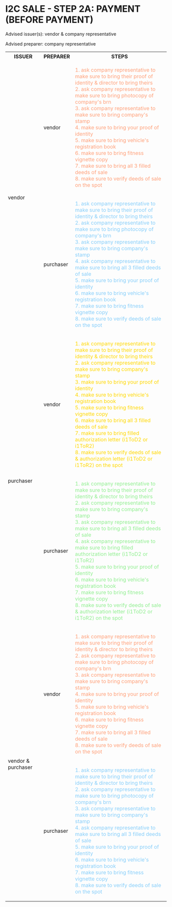 # I2C SALE - STEP 2A: PAYMENT (BEFORE PAYMENT)

Advised issuer(s): vendor & company representative

Advised preparer: company representative

<table>
  <tr>
    <th>ISSUER</th>
    <th>PREPARER</th>
    <th>STEPS</th>
  </tr>

  <tr>
    <!-- ISSUER: vendor -->
    <!-- PREPARER: vendor -->
    <td rowspan="2">vendor</td>
    <td>vendor</td>
    <td style="color: lightsalmon;">
      <ol style="padding: 0; list-style-position: inside;">
        <li>ask company representative to make sure to bring their proof of identity & director to bring theirs</li>
        <li>ask company representative to make sure to bring photocopy of company's brn</li>
        <li>ask company representative to make sure to bring company's stamp</li>
        <li>make sure to bring your proof of identity</li>
        <li>make sure to bring vehicle's registration book</li>
        <li>make sure to bring fitness vignette copy</li>
        <li>make sure to bring all 3 filled deeds of sale</li>
        <li>make sure to verify deeds of sale on the spot</li>
      </ol>
    </td>
  </tr>
  <tr>
    <!-- ISSUER: vendor -->
    <!-- PREPARER: purchaser -->
    <td>purchaser</td>
    <td style="color: lightskyblue;">
      <ol style="padding: 0; list-style-position: inside;">
        <li>ask company representative to make sure to bring their proof of identity & director to bring theirs</li>
        <li>ask company representative to make sure to bring photocopy of company's brn</li>
        <li>ask company representative to make sure to bring company's stamp</li>
        <li>ask company representative to make sure to bring all 3 filled deeds of sale</li>
        <li>make sure to bring your proof of identity</li>
        <li>make sure to bring vehicle's registration book</li>
        <li>make sure to bring fitness vignette copy</li>
        <li>make sure to verify deeds of sale on the spot</li>
      </ol>
    </td>
  </tr>

  <tr>
    <!-- ISSUER: purchaser -->
    <!-- PREPARER: vendor -->
    <td rowspan="2">purchaser</td>
    <td>vendor</td>
    <td style="color: gold;">
      <ol style="padding: 0; list-style-position: inside;">
        <li>ask company representative to make sure to bring their proof of identity & director to bring theirs</li>
        <li>ask company representative to make sure to bring company's stamp</li>
        <li>make sure to bring your proof of identity</li>
        <li>make sure to bring vehicle's registration book</li>
        <li>make sure to bring fitness vignette copy</li>
        <li>make sure to bring all 3 filled deeds of sale</li>
        <li>make sure to bring filled authorization letter (i1ToD2 or i1ToR2)</li>
        <li>make sure to verify deeds of sale & authorization letter (i1ToD2 or i1ToR2) on the spot</li>
      </ol>
    </td>
  </tr>
  <tr>
    <!-- ISSUER: purchaser -->
    <!-- PREPARER: purchaser -->
    <td>purchaser</td>
    <td style="color: lightgreen;">
      <ol style="padding: 0; list-style-position: inside;">
        <li>ask company representative to make sure to bring their proof of identity & director to bring theirs</li>
        <li>ask company representative to make sure to bring company's stamp</li>
        <li>ask company representative to make sure to bring all 3 filled deeds of sale</li>
        <li>ask company representative to make sure to bring filled authorization letter (i1ToD2 or i1ToR2)</li>
        <li>make sure to bring your proof of identity</li>
        <li>make sure to bring vehicle's registration book</li>
        <li>make sure to bring fitness vignette copy</li>
        <li>make sure to verify deeds of sale & authorization letter (i1ToD2 or i1ToR2) on the spot</li>
      </ol>
    </td>
  </tr>

  <tr>
    <!-- ISSUER: vendor & purchaser -->
    <!-- PREPARER: vendor -->
    <td rowspan="2">vendor & purchaser</td>
    <td>vendor</td>
    <td style="color: lightsalmon;">
      <ol style="padding: 0; list-style-position: inside;">
        <li>ask company representative to make sure to bring their proof of identity & director to bring theirs</li>
        <li>ask company representative to make sure to bring photocopy of company's brn</li>
        <li>ask company representative to make sure to bring company's stamp</li>
        <li>make sure to bring your proof of identity</li>
        <li>make sure to bring vehicle's registration book</li>
        <li>make sure to bring fitness vignette copy</li>
        <li>make sure to bring all 3 filled deeds of sale</li>
        <li>make sure to verify deeds of sale on the spot</li>
      </ol>
    </td>
  </tr>
  <tr>
    <!-- ISSUER: vendor & purchaser -->
    <!-- PREPARER: purchaser -->
    <td>purchaser</td>
    <td style="color: lightskyblue;">
      <ol style="padding: 0; list-style-position: inside;">
        <li>ask company representative to make sure to bring their proof of identity & director to bring theirs</li>
        <li>ask company representative to make sure to bring photocopy of company's brn</li>
        <li>ask company representative to make sure to bring company's stamp</li>
        <li>ask company representative to make sure to bring all 3 filled deeds of sale</li>
        <li>make sure to bring your proof of identity</li>
        <li>make sure to bring vehicle's registration book</li>
        <li>make sure to bring fitness vignette copy</li>
        <li>make sure to verify deeds of sale on the spot</li>
      </ol>
    </td>
  </tr>
</table>
